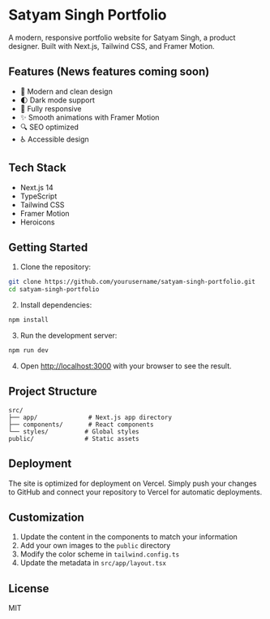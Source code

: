 # Satyam Singh Portfolio

A modern, responsive portfolio website for Satyam Singh, a product designer. Built with Next.js, Tailwind CSS, and Framer Motion.

## Features (News features coming soon)

- 🎨 Modern and clean design
- 🌓 Dark mode support
- 📱 Fully responsive
- ✨ Smooth animations with Framer Motion
- 🔍 SEO optimized
- ♿ Accessible design

## Tech Stack

- Next.js 14
- TypeScript
- Tailwind CSS
- Framer Motion
- Heroicons

## Getting Started

1. Clone the repository:
```bash
git clone https://github.com/yourusername/satyam-singh-portfolio.git
cd satyam-singh-portfolio
```

2. Install dependencies:
```bash
npm install
```

3. Run the development server:
```bash
npm run dev
```

4. Open [http://localhost:3000](http://localhost:3000) with your browser to see the result.

## Project Structure

```
src/
├── app/              # Next.js app directory
├── components/       # React components
└── styles/          # Global styles
public/              # Static assets
```

## Deployment

The site is optimized for deployment on Vercel. Simply push your changes to GitHub and connect your repository to Vercel for automatic deployments.

## Customization

1. Update the content in the components to match your information
2. Add your own images to the `public` directory
3. Modify the color scheme in `tailwind.config.ts`
4. Update the metadata in `src/app/layout.tsx`

## License

MIT 